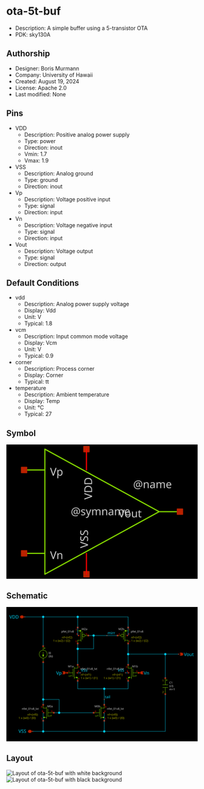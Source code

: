 # ota-5t-buf

- Description: A simple buffer using a 5-transistor OTA
- PDK: sky130A

## Authorship

- Designer: Boris Murmann
- Company: University of Hawaii
- Created: August 19, 2024
- License: Apache 2.0
- Last modified: None

## Pins

- VDD
  + Description: Positive analog power supply
  + Type: power
  + Direction: inout
  + Vmin: 1.7
  + Vmax: 1.9
- VSS
  + Description: Analog ground
  + Type: ground
  + Direction: inout
- Vp
  + Description: Voltage positive input
  + Type: signal
  + Direction: input
- Vn
  + Description: Voltage negative input
  + Type: signal
  + Direction: input
- Vout
  + Description: Voltage output
  + Type: signal
  + Direction: output

## Default Conditions

- vdd
  + Description: Analog power supply voltage
  + Display: Vdd
  + Unit: V
  + Typical: 1.8
- vcm
  + Description: Input common mode voltage
  + Display: Vcm
  + Unit: V
  + Typical: 0.9
- corner
  + Description: Process corner
  + Display: Corner
  + Typical: tt
- temperature
  + Description: Ambient temperature
  + Display: Temp
  + Unit: °C
  + Typical: 27

## Symbol

![Symbol of ota-5t-buf](ota-5t-buf_symbol.svg)

## Schematic

![Schematic of ota-5t-buf](ota-5t-buf_schematic.svg)

## Layout

![Layout of ota-5t-buf with white background](ota-5t-buf_w.png)
![Layout of ota-5t-buf with black background](ota-5t-buf_b.png)
